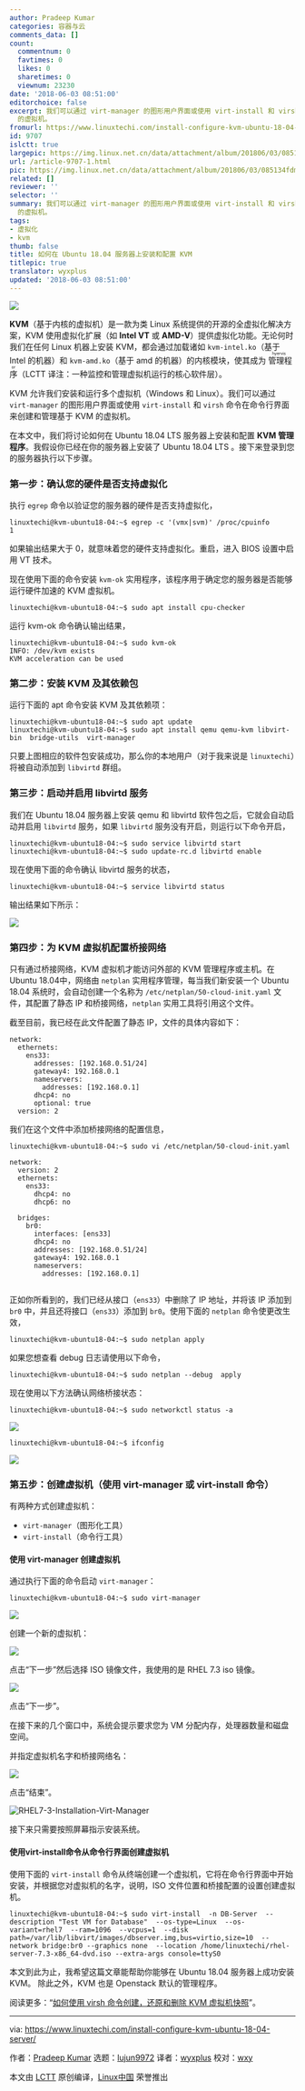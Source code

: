 ```yaml
---
author: Pradeep Kumar
categories: 容器与云
comments_data: []
count:
  commentnum: 0
  favtimes: 0
  likes: 0
  sharetimes: 0
  viewnum: 23230
date: '2018-06-03 08:51:00'
editorchoice: false
excerpt: 我们可以通过 virt-manager 的图形用户界面或使用 virt-install 和 virsh 命令在命令行界面来创建和管理基于 KVM
  的虚拟机。
fromurl: https://www.linuxtechi.com/install-configure-kvm-ubuntu-18-04-server/
id: 9707
islctt: true
largepic: https://img.linux.net.cn/data/attachment/album/201806/03/085134fdm943c199801h99.jpg
url: /article-9707-1.html
pic: https://img.linux.net.cn/data/attachment/album/201806/03/085134fdm943c199801h99.jpg.thumb.jpg
related: []
reviewer: ''
selector: ''
summary: 我们可以通过 virt-manager 的图形用户界面或使用 virt-install 和 virsh 命令在命令行界面来创建和管理基于 KVM
  的虚拟机。
tags:
- 虚拟化
- kvm
thumb: false
title: 如何在 Ubuntu 18.04 服务器上安装和配置 KVM
titlepic: true
translator: wyxplus
updated: '2018-06-03 08:51:00'
---
```


![](/data/attachment/album/201806/03/085134fdm943c199801h99.jpg)


**KVM**（基于内核的虚拟机）是一款为类 Linux 系统提供的开源的全虚拟化解决方案，KVM 使用虚拟化扩展（如 **Intel VT** 或 **AMD-V**）提供虚拟化功能。无论何时我们在任何 Linux 机器上安装 KVM，都会通过加载诸如 `kvm-intel.ko`（基于 Intel 的机器）和 `kvm-amd.ko`（基于 amd 的机器）的内核模块，使其成为<ruby> 管理程序 <rt>  hyervisor </rt></ruby>（LCTT 译注：一种监控和管理虚拟机运行的核心软件层）。


KVM 允许我们安装和运行多个虚拟机（Windows 和 Linux）。我们可以通过 `virt-manager` 的图形用户界面或使用 `virt-install` 和 `virsh` 命令在命令行界面来创建和管理基于 KVM 的虚拟机。


在本文中，我们将讨论如何在 Ubuntu 18.04 LTS 服务器上安装和配置 **KVM 管理程序**。我假设你已经在你的服务器上安装了 Ubuntu 18.04 LTS 。接下来登录到您的服务器执行以下步骤。


### 第一步：确认您的硬件是否支持虚拟化


执行 `egrep` 命令以验证您的服务器的硬件是否支持虚拟化，



```
linuxtechi@kvm-ubuntu18-04:~$ egrep -c '(vmx|svm)' /proc/cpuinfo
1

```

如果输出结果大于 0，就意味着您的硬件支持虚拟化。重启，进入 BIOS 设置中启用 VT 技术。


现在使用下面的命令安装 `kvm-ok` 实用程序，该程序用于确定您的服务器是否能够运行硬件加速的 KVM 虚拟机。



```
linuxtechi@kvm-ubuntu18-04:~$ sudo apt install cpu-checker

```

运行 kvm-ok 命令确认输出结果，



```
linuxtechi@kvm-ubuntu18-04:~$ sudo kvm-ok
INFO: /dev/kvm exists
KVM acceleration can be used

```

### 第二步：安装 KVM 及其依赖包


运行下面的 apt 命令安装 KVM 及其依赖项：



```
linuxtechi@kvm-ubuntu18-04:~$ sudo apt update
linuxtechi@kvm-ubuntu18-04:~$ sudo apt install qemu qemu-kvm libvirt-bin  bridge-utils  virt-manager

```

只要上图相应的软件包安装成功，那么你的本地用户（对于我来说是 `linuxtechi`）将被自动添加到 `libvirtd` 群组。


### 第三步：启动并启用 libvirtd 服务


我们在 Ubuntu 18.04 服务器上安装 qemu 和 libvirtd 软件包之后，它就会自动启动并启用 `libvirtd` 服务，如果 `libvirtd` 服务没有开启，则运行以下命令开启，



```
linuxtechi@kvm-ubuntu18-04:~$ sudo service libvirtd start
linuxtechi@kvm-ubuntu18-04:~$ sudo update-rc.d libvirtd enable

```

现在使用下面的命令确认 libvirtd 服务的状态，



```
linuxtechi@kvm-ubuntu18-04:~$ service libvirtd status

```

输出结果如下所示：


![](/data/attachment/album/201806/03/085144x9t8jwaj9tw9yt2j.jpg)


### 第四步：为 KVM 虚拟机配置桥接网络


只有通过桥接网络，KVM 虚拟机才能访问外部的 KVM 管理程序或主机。在Ubuntu 18.04中，网络由 `netplan` 实用程序管理，每当我们新安装一个 Ubuntu 18.04 系统时，会自动创建一个名称为 `/etc/netplan/50-cloud-init.yaml` 文件，其配置了静态 IP 和桥接网络，`netplan` 实用工具将引用这个文件。


截至目前，我已经在此文件配置了静态 IP，文件的具体内容如下：



```
network:
  ethernets:
    ens33:
      addresses: [192.168.0.51/24]
      gateway4: 192.168.0.1
      nameservers:
        addresses: [192.168.0.1]
      dhcp4: no
      optional: true
  version: 2

```

我们在这个文件中添加桥接网络的配置信息，



```
linuxtechi@kvm-ubuntu18-04:~$ sudo vi /etc/netplan/50-cloud-init.yaml

network:
  version: 2
  ethernets:
    ens33:
      dhcp4: no
      dhcp6: no

  bridges:
    br0:
      interfaces: [ens33]
      dhcp4: no
      addresses: [192.168.0.51/24]
      gateway4: 192.168.0.1
      nameservers:
        addresses: [192.168.0.1]


```

正如你所看到的，我们已经从接口（`ens33`）中删除了 IP 地址，并将该 IP 添加到 `br0` 中，并且还将接口（`ens33`）添加到 `br0`。使用下面的 `netplan` 命令使更改生效，



```
linuxtechi@kvm-ubuntu18-04:~$ sudo netplan apply

```

如果您想查看 debug 日志请使用以下命令，



```
linuxtechi@kvm-ubuntu18-04:~$ sudo netplan --debug  apply

```

现在使用以下方法确认网络桥接状态：



```
linuxtechi@kvm-ubuntu18-04:~$ sudo networkctl status -a

```

![](/data/attachment/album/201806/03/085145q448qge8l45a5df4.jpg)



```
linuxtechi@kvm-ubuntu18-04:~$ ifconfig

```

![](/data/attachment/album/201806/03/085145tatja7tghlmrstmp.jpg)


### 第五步：创建虚拟机（使用 virt-manager 或 virt-install 命令）


有两种方式创建虚拟机：


* `virt-manager`（图形化工具）
* `virt-install`（命令行工具）


#### 使用 virt-manager 创建虚拟机


通过执行下面的命令启动 `virt-manager`：



```
linuxtechi@kvm-ubuntu18-04:~$ sudo virt-manager

```

![](/data/attachment/album/201806/03/085146oa6k63e5zcda4a65.jpg)


创建一个新的虚拟机：


![](/data/attachment/album/201806/03/085146ck5l2z0zaii2ik77.jpg)


点击“下一步”然后选择 ISO 镜像文件，我使用的是 RHEL 7.3 iso 镜像。


![](/data/attachment/album/201806/03/085146vbntoble1nngbetj.jpg)


点击“下一步”。


在接下来的几个窗口中，系统会提示要求您为 VM 分配内存，处理器数量和磁盘空间。


并指定虚拟机名字和桥接网络名：


![](/data/attachment/album/201806/03/085147byhkyn5nc9ow9omw.jpg)


点击“结束”。


![RHEL7-3-Installation-Virt-Manager](/data/attachment/album/201806/03/085148rx8j9alj80lab3xa.jpg)


接下来只需要按照屏幕指示安装系统。


#### 使用virt-install命令从命令行界面创建虚拟机


使用下面的 `virt-install` 命令从终端创建一个虚拟机，它将在命令行界面中开始安装，并根据您对虚拟机的名字，说明，ISO 文件位置和桥接配置的设置创建虚拟机。



```
linuxtechi@kvm-ubuntu18-04:~$ sudo virt-install  -n DB-Server  --description "Test VM for Database"  --os-type=Linux  --os-variant=rhel7  --ram=1096  --vcpus=1  --disk path=/var/lib/libvirt/images/dbserver.img,bus=virtio,size=10  --network bridge:br0 --graphics none  --location /home/linuxtechi/rhel-server-7.3-x86_64-dvd.iso --extra-args console=ttyS0

```

本文到此为止，我希望这篇文章能帮助你能够在 Ubuntu 18.04 服务器上成功安装 KVM。 除此之外，KVM 也是 Openstack 默认的管理程序。


阅读更多：“[如何使用 virsh 命令创建，还原和删除 KVM 虚拟机快照](https://www.linuxtechi.com/create-revert-delete-kvm-virtual-machine-snapshot-virsh-command/)”。




---


via: <https://www.linuxtechi.com/install-configure-kvm-ubuntu-18-04-server/>


作者：[Pradeep Kumar](http://www.linuxtechi.com/author/pradeep/) 选题：[lujun9972](https://github.com/lujun9972) 译者：[wyxplus](https://github.com/wyxplus) 校对：[wxy](https://github.com/wxy)


本文由 [LCTT](https://github.com/LCTT/TranslateProject) 原创编译，[Linux中国](https://linux.cn/) 荣誉推出